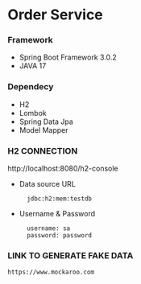 # Order Service



### Framework 
  
  - Spring Boot Framework 3.0.2
  - JAVA 17


### Dependecy

  - H2
  - Lombok
  - Spring Data Jpa
  - Model Mapper
 

### H2 CONNECTION

http://localhost:8080/h2-console
     
- Data source URL

        jdbc:h2:mem:testdb
- Username & Password

        username: sa
        password: password


### LINK TO GENERATE FAKE DATA

    https://www.mockaroo.com